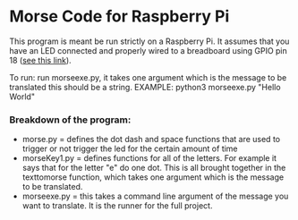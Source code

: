 # Morse Code for Raspberry Pi

This program is meant be run strictly on a Raspberry Pi. It assumes that you have an LED connected and properly wired to a breadboard using GPIO pin 18 ([see this link](https://thepihut.com/blogs/raspberry-pi-tutorials/27968772-turning-on-an-led-with-your-raspberry-pis-gpio-pins#:~:targetText=Use%20one%20of%20the%20jumper,the%20breadboard%2C%20as%20shown%20above.)).

To run: run morseexe.py, it takes one argument which is the message to be translated this should be a string. EXAMPLE: python3 morseexe.py "Hello World"

### Breakdown of the program:
  - morse.py = defines the dot dash and space functions that are used to trigger or not trigger the led for the certain amount of time
  - morseKey1.py = defines functions for all of the letters. For example it says that for the letter "e" do one dot. This is all brought together in the texttomorse function, which takes one argument which is the message to be translated.
  - morseexe.py = this takes a command line argument of the message you want to translate. It is the runner for the full project.
